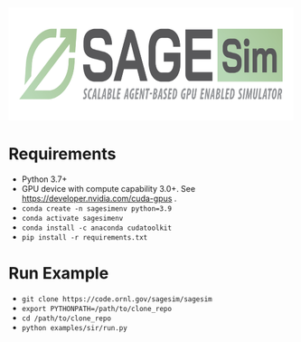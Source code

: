 <img src="SAGESim-inline-tag-color.png" alt="SAGESim: Scalable Agent-based GPU Enabled Simulator" height="200"/>



# Requirements

 - Python 3.7+
 - GPU device with compute capability 3.0+. See https://developer.nvidia.com/cuda-gpus .
 - `conda create -n sagesimenv python=3.9`
 - `conda activate sagesimenv`
 - `conda install -c anaconda cudatoolkit`
 - `pip install -r requirements.txt`
 
# Run Example

 - `git clone https://code.ornl.gov/sagesim/sagesim`
 - `export PYTHONPATH=/path/to/clone_repo`
 - `cd /path/to/clone_repo`
 - `python examples/sir/run.py`
